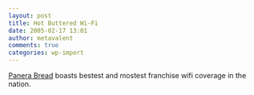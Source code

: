 ```yaml
---
layout: post
title: Hot Buttered Wi-Fi
date: 2005-02-17 13:01
author: metavalent
comments: true
categories: wp-import
---
```

<a href="https://www.panerabread.com/wifi.aspx">Panera Bread</a> boasts bestest and mostest franchise wifi coverage in the nation.
